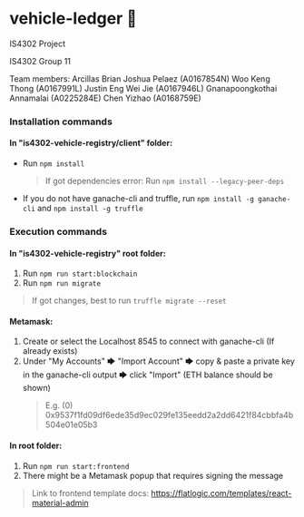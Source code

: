 # vehicle-ledger 🚗

IS4302 Project

IS4302 Group 11

Team members:
Arcillas Brian Joshua Pelaez (A0167854N)
Woo Keng Thong (A0167991L)
Justin Eng Wei Jie (A0167946L)
Gnanapoongkothai Annamalai (A0225284E)
Chen Yizhao (A0168759E)

### Installation commands

#### In "is4302-vehicle-registry/client" folder:

- Run `npm install`
  > If got dependencies error: Run `npm install --legacy-peer-deps`
- If you do not have ganache-cli and truffle, run `npm install -g ganache-cli` and `npm install -g truffle`

### Execution commands

#### In "is4302-vehicle-registry" root folder:

1. Run `npm run start:blockchain`
2. Run `npm run migrate`

<!-- 1. Run `ganache-cli -l 80000000 --allowUnlimitedContractSize` -->
<!-- 2. Run `truffle compile` then `truffle migrate` -->

> If got changes, best to run `truffle migrate --reset`

#### Metamask:

1. Create or select the Localhost 8545 to connect with ganache-cli (If already exists)
2. Under "My Accounts" 🡆 "Import Account" 🡆 copy & paste a private key in the ganache-cli output 🡆 click "Import" (ETH balance should be shown)
   > E.g. (0) 0x9537f1fd09df6ede35d9ec029fe135eedd2a2dd6421f84cbbfa4b504e01e05b3

#### In root folder:

1. Run `npm run start:frontend`
2. There might be a Metamask popup that requires signing the message

> Link to frontend template docs: https://flatlogic.com/templates/react-material-admin
